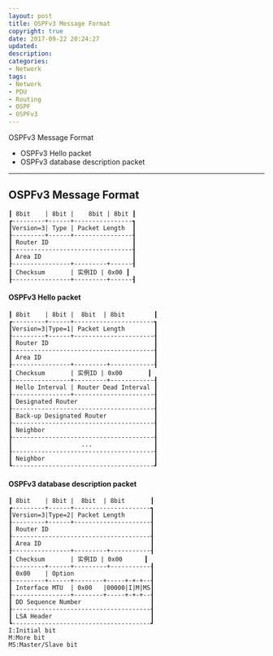 ```yaml
---
layout: post
title: OSPFv3 Message Format
copyright: true
date: 2017-09-22 20:24:27
updated:
description:
categories:
- Network
tags:
- Network
- PDU
- Routing
- OSPF
- OSPFv3
---
```


OSPFv3 Message Format
- OSPFv3 Hello packet
- OSPFv3 database description packet

<!-- more -->

-----------------------------------------------------------
OSPFv3 Message Format
-----------------------------------------------------------

    ┃ 8bit    | 8bit |    8bit | 8bit ┃
    ┏---------+------+----------------┓
	┃Version=3| Type | Packet Length  ┃
    ┠---------+------+----------------┨
    ┃ Router ID                       ┃
    ┠---------------------------------┨
    ┃ Area ID                         ┃
    ┠----------------+---------+------┨
    ┃ Checksum       | 实例ID | 0x00 ┃
    ┠----------------+---------+------┨

#### OSPFv3 Hello packet

    ┃ 8bit    | 8bit |  8bit  | 8bit        ┃
    ┏---------+------+----------------------┓
	┃Version=3|Type=1| Packet Length        ┃
    ┠---------+------+----------------------┨
    ┃ Router ID                             ┃
    ┠---------------------------------------┨
    ┃ Area ID                               ┃
    ┠----------------+---------+------------┨
    ┃ Checksum       | 实例ID | 0x00       ┃
    ┠----------------+---------+------------┨
    ┃ Hello Interval | Router Dead Interval ┃
    ┠----------------+----------------------┨
    ┃ Designated Router                     ┃
    ┠---------------------------------------┨
    ┃ Back-up Designated Router             ┃
    ┠---------------------------------------┨
    ┃ Neighbor                              ┃
    ┠---------------------------------------┨
    ┃                   ...                 ┃
    ┠---------------------------------------┨
    ┃ Neighbor                              ┃
    ┗---------------------------------------┛

#### OSPFv3 database description packet

    ┃ 8bit    | 8bit |  8bit  | 8bit       ┃
    ┏---------+------+---------------------┓
	┃Version=3|Type=2| Packet Length       ┃
    ┠---------+------+---------------------┨
    ┃ Router ID                            ┃
    ┠--------------------------------------┨
    ┃ Area ID                              ┃
    ┠----------------+---------+-----------┨
    ┃ Checksum       | 实例ID | 0x00      ┃
    ┠---------+------+---------+-----------┨
    ┃ 0x00    | Option                     ┃
    ┠---------+------+--------+-----+-+-+--┨
    ┃ Interface MTU  | 0x00   |00000|I|M|MS┃
    ┠----------------+--------+-----+-+-+--┨
    ┃ DD Sequence Number                   ┃
    ┠--------------------------------------┨
    ┃ LSA Header                           ┃
    ┗--------------------------------------┛
	I:Initial bit
	M:More bit
	MS:Master/Slave bit
